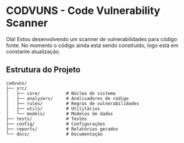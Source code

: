 # CODVUNS - Code Vulnerability Scanner

Olá! Estou desenvolvendo um scanner de vulnerabilidades para código fonte. No momento o código ainda está sendo construído, logo está em constante atualização.


## Estrutura do Projeto

```
codvuns/
├── src/
│   ├── core/          # Núcleo do sistema
│   ├── analyzers/     # Analisadores de código
│   ├── rules/         # Regras de vulnerabilidades
│   ├── utils/         # Utilitários
│   └── models/        # Modelos de dados
├── tests/             # Testes
├── config/            # Configurações
├── reports/           # Relatórios gerados
└── docs/              # Documentação
```
